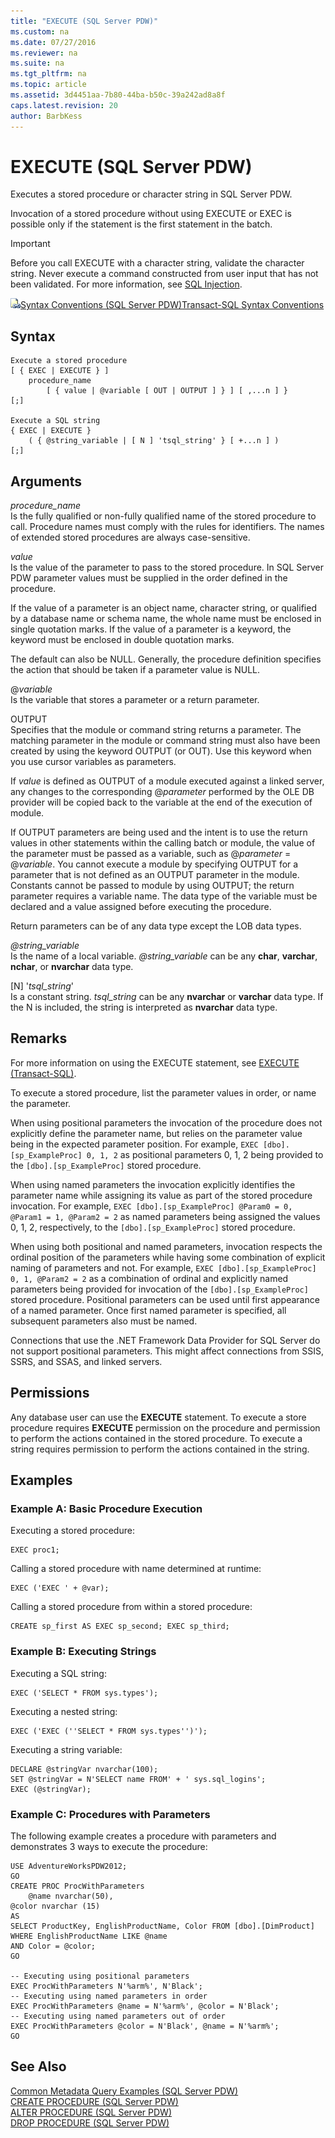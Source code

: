 ```yaml
---
title: "EXECUTE (SQL Server PDW)"
ms.custom: na
ms.date: 07/27/2016
ms.reviewer: na
ms.suite: na
ms.tgt_pltfrm: na
ms.topic: article
ms.assetid: 3d4451aa-7b80-44ba-b50c-39a242ad8a8f
caps.latest.revision: 20
author: BarbKess
---
```

# EXECUTE (SQL Server PDW)
Executes a stored procedure or character string in SQL Server PDW.  
  
Invocation of a stored procedure without using EXECUTE or EXEC is possible only if the statement is the first statement in the batch.  
  
> [!IMPORTANT]  
> Before you call EXECUTE with a character string, validate the character string. Never execute a command constructed from user input that has not been validated. For more information, see [SQL Injection](http://msdn.microsoft.com/en-us/library/ms161953(v=sql11).aspx).  
  
![Topic link icon](../sqlpdw/media/Topic_Link.gif "Topic_Link")[Syntax Conventions &#40;SQL Server PDW&#41;](../sqlpdw/syntax-conventions-sql-server-pdw.md)[Transact-SQL Syntax Conventions](../Topic/Transact-SQL%20Syntax%20Conventions%20(Transact-SQL).md)  
  
## Syntax  
  
```Transact-SQL  
Execute a stored procedure  
[ { EXEC | EXECUTE } ]  
    procedure_name   
        [ { value | @variable [ OUT | OUTPUT ] } ] [ ,...n ] }  
[;]  
  
Execute a SQL string  
{ EXEC | EXECUTE }  
    ( { @string_variable | [ N ] 'tsql_string' } [ +...n ] )  
[;]  
```  
  
## Arguments  
*procedure_name*  
Is the fully qualified or non-fully qualified name of the stored procedure to call. Procedure names must comply with the rules for identifiers. The names of extended stored procedures are always case-sensitive.  
  
*value*  
Is the value of the parameter to pass to the stored procedure. In SQL Server PDW parameter values must be supplied in the order defined in the procedure.  
  
If the value of a parameter is an object name, character string, or qualified by a database name or schema name, the whole name must be enclosed in single quotation marks. If the value of a parameter is a keyword, the keyword must be enclosed in double quotation marks.  
  
The default can also be NULL. Generally, the procedure definition specifies the action that should be taken if a parameter value is NULL.  
  
@*variable*  
Is the variable that stores a parameter or a return parameter.  
  
OUTPUT  
Specifies that the module or command string returns a parameter. The matching parameter in the module or command string must also have been created by using the keyword OUTPUT (or OUT). Use this keyword when you use cursor variables as parameters.  
  
If *value* is defined as OUTPUT of a module executed against a linked server, any changes to the corresponding @*parameter* performed by the OLE DB provider will be copied back to the variable at the end of the execution of module.  
  
If OUTPUT parameters are being used and the intent is to use the return values in other statements within the calling batch or module, the value of the parameter must be passed as a variable, such as  @*parameter* = @*variable*. You cannot execute a module by specifying OUTPUT for a parameter that is not defined as an OUTPUT parameter in the module. Constants cannot be passed to module by using OUTPUT; the return parameter requires a variable name. The data type of the variable must be declared and a value assigned before executing the procedure.  
  
Return parameters can be of any data type except the LOB data types.  
  
*@string_variable*  
Is the name of a local variable. *@string_variable* can be any **char**, **varchar**, **nchar**, or **nvarchar** data type.  
  
[N] '*tsql_string*'  
Is a constant string. *tsql_string* can be any **nvarchar** or **varchar** data type. If the N is included, the string is interpreted as **nvarchar** data type.  
  
## Remarks  
For more information on using the EXECUTE statement, see [EXECUTE (Transact-SQL)](http://msdn.microsoft.com/en-us/library/ms188332(v=sql11).aspx).  
  
To execute a stored procedure, list the parameter values in order, or name the parameter.  
  
When using positional parameters the invocation of the procedure does not explicitly define the parameter name, but relies on the parameter value being in the expected parameter position. For example, `EXEC [dbo].[sp_ExampleProc] 0, 1, 2` as positional parameters 0, 1, 2 being provided to the `[dbo].[sp_ExampleProc]` stored procedure.  
  
When using named parameters the invocation explicitly identifies the parameter name while assigning its value as part of the stored procedure invocation. For example, `EXEC [dbo].[sp_ExampleProc] @Param0 = 0, @Param1 = 1, @Param2 = 2` as named parameters being assigned the values 0, 1, 2, respectively, to the `[dbo].[sp_ExampleProc]` stored procedure.  
  
When using both positional and named parameters, invocation respects the ordinal position of the parameters while having some combination of explicit naming of parameters and not.  For example, `EXEC [dbo].[sp_ExampleProc] 0, 1, @Param2 = 2` as a combination of ordinal and explicitly named parameters being provided for invocation of the `[dbo].[sp_ExampleProc]` stored procedure. Positional parameters can be used until first appearance of a named parameter. Once first named parameter is specified, all subsequent parameters also must be named.  
  
Connections that use the .NET Framework Data Provider for SQL Server do not support positional parameters. This might affect connections from SSIS, SSRS, and SSAS, and linked servers.  
  
## Permissions  
Any database user can use the **EXECUTE** statement. To execute a store procedure requires **EXECUTE** permission on the procedure and permission to perform the actions contained in the stored procedure. To execute a string requires permission to perform the actions contained in the string.  
  
## Examples  
  
### Example A: Basic Procedure Execution  
Executing a stored procedure:  
  
```  
EXEC proc1;  
```  
  
Calling a stored procedure with name determined at runtime:  
  
```  
EXEC ('EXEC ' + @var);  
```  
  
Calling a stored procedure from within a stored procedure:  
  
```  
CREATE sp_first AS EXEC sp_second; EXEC sp_third;  
```  
  
### Example B: Executing Strings  
Executing a SQL string:  
  
```  
EXEC ('SELECT * FROM sys.types');  
```  
  
Executing a nested string:  
  
```  
EXEC ('EXEC (''SELECT * FROM sys.types'')');  
```  
  
Executing a string variable:  
  
```  
DECLARE @stringVar nvarchar(100);  
SET @stringVar = N'SELECT name FROM' + ' sys.sql_logins';  
EXEC (@stringVar);  
```  
  
### Example C: Procedures with Parameters  
The following example creates a procedure with parameters and demonstrates 3 ways to execute the procedure:  
  
```  
USE AdventureWorksPDW2012;  
GO  
CREATE PROC ProcWithParameters  
    @name nvarchar(50),  
@color nvarchar (15)  
AS   
SELECT ProductKey, EnglishProductName, Color FROM [dbo].[DimProduct]  
WHERE EnglishProductName LIKE @name  
AND Color = @color;  
GO  
  
-- Executing using positional parameters  
EXEC ProcWithParameters N'%arm%', N'Black';  
-- Executing using named parameters in order  
EXEC ProcWithParameters @name = N'%arm%', @color = N'Black';  
-- Executing using named parameters out of order  
EXEC ProcWithParameters @color = N'Black', @name = N'%arm%';  
GO  
```  
  
## See Also  
[Common Metadata Query Examples &#40;SQL Server PDW&#41;](../sqlpdw/common-metadata-query-examples-sql-server-pdw.md)  
[CREATE PROCEDURE &#40;SQL Server PDW&#41;](../sqlpdw/create-procedure-sql-server-pdw.md)  
[ALTER PROCEDURE &#40;SQL Server PDW&#41;](../sqlpdw/alter-procedure-sql-server-pdw.md)  
[DROP PROCEDURE &#40;SQL Server PDW&#41;](../sqlpdw/drop-procedure-sql-server-pdw.md)  
  
